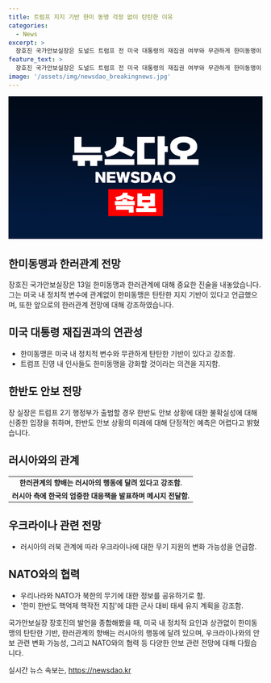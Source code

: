 ```yaml
---
title: 트럼프 지지 기반 한미 동맹 걱정 없이 탄탄한 이유
categories:
  - News
excerpt: >
  장호진 국가안보실장은 도널드 트럼프 전 미국 대통령의 재집권 여부와 무관하게 한미동맹이 탄탄할 것이라고 밝혔다. 그는 또한 트럼프 진영 내부에서 한반도의 미국 핵우산을 강화하거나 핵무장을 용인할 가능성 등에 대한 다른 의견이 있음에도 불구하고 너무 예단할 필요는 없다고 언급했다. 또한 한러관계에 대해 러시아의 행동에 따라 달린다며 러시아와의 관계 및 우크라이나에 대한 무기 지원 등에 대한 입장을 설명했다. 그리고 한미 한반도 핵억제 핵작전 지침에 대해 한미일 정책 협의, 정보 공유, 3자 훈련 등을 강화하고 발전할 예정이라고 밝혔다.
feature_text: >
  장호진 국가안보실장은 도널드 트럼프 전 미국 대통령의 재집권 여부와 무관하게 한미동맹이 탄탄할 것이라고 밝혔다. 그는 또한 트럼프 진영 내부에서 한반도의 미국 핵우산을 강화하거나 핵무장을 용인할 가능성 등에 대한 다른 의견이 있음에도 불구하고 너무 예단할 필요는 없다고 언급했다. 또한 한러관계에 대해 러시아의 행동에 따라 달린다며 러시아와의 관계 및 우크라이나에 대한 무기 지원 등에 대한 입장을 설명했다. 그리고 한미 한반도 핵억제 핵작전 지침에 대해 한미일 정책 협의, 정보 공유, 3자 훈련 등을 강화하고 발전할 예정이라고 밝혔다.
image: '/assets/img/newsdao_breakingnews.jpg'
---
```


<p><img src="/assets/img/newsdao_breakingnews.jpg" alt="implanttips 속보" /></p>

<h2>한미동맹과 한러관계 전망</h2>

<p data-ke-size="size16">장호진 국가안보실장은 13일 한미동맹과 한러관계에 대해 중요한 진술을 내놓았습니다. 그는 미국 내 정치적 변수에 관계없이 한미동맹은 탄탄한 지지 기반이 있다고 언급했으며, 또한 앞으로의 한러관계 전망에 대해 강조하였습니다.</p>

<h2>미국 대통령 재집권과의 연관성</h2>

<ul>
    <li>한미동맹은 미국 내 정치적 변수와 무관하게 탄탄한 기반이 있다고 강조함.</li>
    <li>트럼프 진영 내 인사들도 한미동맹을 강화할 것이라는 의견을 지지함.</li>
</ul>

<h2>한반도 안보 전망</h2>

<p data-ke-size="size16">장 실장은 트럼프 2기 행정부가 출범할 경우 한반도 안보 상황에 대한 불확실성에 대해 신중한 입장을 취하며, 한반도 안보 상황의 미래에 대해 단정적인 예측은 어렵다고 밝혔습니다.</p>

<h2>러시아와의 관계</h2>

<table>
    <tr>
        <td style="text-align: center; height: 17px;"><b>한러관계의 향배는 러시아의 행동에 달려 있다고 강조함.</b></td>
    </tr>
    <tr>
        <td style="text-align: center; height: 17px;"><b>러시아 측에 한국의 엄중한 대응책을 발표하며 메시지 전달함.</b></td>
    </tr>
</table>

<h2>우크라이나 관련 전망</h2>

<ul>
    <li>러시아의 러북 관계에 따라 우크라이나에 대한 무기 지원의 변화 가능성을 언급함.</li>
</ul>

<h2>NATO와의 협력</h2>

<ul>
    <li>우리나라와 NATO가 북한의 무기에 대한 정보를 공유하기로 함.</li>
    <li>'한미 한반도 핵억제 핵작전 지침'에 대한 군사 대비 태세 유지 계획을 강조함.</li>
</ul>

<p data-ke-size="size16">국가안보실장 장호진의 발언을 종합해봤을 때, 미국 내 정치적 요인과 상관없이 한미동맹의 탄탄한 기반, 한러관계의 향배는 러시아의 행동에 달려 있으며, 우크라이나와의 안보 관련 변화 가능성, 그리고 NATO와의 협력 등 다양한 안보 관련 전망에 대해 다뤘습니다.</p>
실시간 뉴스 속보는, <a href="https://newsdao.kr" rel="dofollow">https://newsdao.kr</a>


